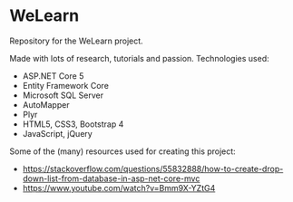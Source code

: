 # WeLearn
Repository for the WeLearn project.

Made with lots of research, tutorials and passion. 
Technologies used:
- ASP.NET Core 5
- Entity Framework Core
- Microsoft SQL Server
- AutoMapper
- Plyr 
- HTML5, CSS3, Bootstrap 4
- JavaScript, jQuery

Some of the (many) resources used for creating this project:
- https://stackoverflow.com/questions/55832888/how-to-create-drop-down-list-from-database-in-asp-net-core-mvc
- https://www.youtube.com/watch?v=Bmm9X-YZtG4
